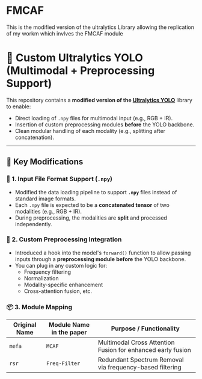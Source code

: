 # FMCAF
This is the modified version of the ultralytics Library allowing the replication of my workm which invlves the FMCAF module

# 🔧 Custom Ultralytics YOLO (Multimodal + Preprocessing Support)

This repository contains a **modified version of the [Ultralytics YOLO](https://github.com/ultralytics/ultralytics)** library to enable:

- Direct loading of `.npy` files for multimodal input (e.g., RGB + IR).
- Insertion of custom preprocessing modules **before** the YOLO backbone.
- Clean modular handling of each modality (e.g., splitting after concatenation).

---

## 📁 Key Modifications

### 🧩 1. Input File Format Support (`.npy`)
- Modified the data loading pipeline to support **`.npy`** files instead of standard image formats.
- Each `.npy` file is expected to be a **concatenated tensor** of two modalities (e.g., RGB + IR).
- During preprocessing, the modalities are **split** and processed independently.

### 🧪 2. Custom Preprocessing Integration
- Introduced a hook into the model's `forward()` function to allow passing inputs through a **preprocessing module** **before** the YOLO backbone.
- You can plug in any custom logic for:
  - Frequency filtering
  - Normalization
  - Modality-specific enhancement
  - Cross-attention fusion, etc.

### 📦 3.  Module Mapping

| Original Name | Module Name in the paper     | Purpose / Functionality                                      |
|---------------|-------------------|---------------------------------------------------------------|
| `mefa`        | `MCAF`            | Multimodal Cross Attention Fusion for enhanced early fusion  |
| `rsr`         | `Freq-Filter`     | Redundant Spectrum Removal via frequency-based filtering     |

